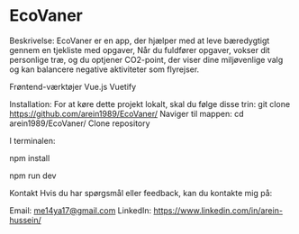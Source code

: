 # EcoVaner

Beskrivelse:
EcoVaner er en app, der hjælper med at leve bæredygtigt gennem en tjekliste med opgaver, Når du fuldfører opgaver, vokser dit personlige træ, og du optjener CO2-point, der viser dine miljøvenlige valg og kan balancere negative aktiviteter som flyrejser. 
 
Frøntend-værktøjer
Vue.js
Vuetify

Installation:
For at køre dette projekt lokalt, skal du følge disse trin: git clone https://github.com/arein1989/EcoVaner/ 
Naviger til mappen: 
cd  arein1989/EcoVaner/  Clone repository 

I terminalen:

npm install 

npm run dev 


Kontakt Hvis du har spørgsmål eller feedback, kan du kontakte mig på:

Email: me14ya17@gmail.com LinkedIn: https://www.linkedin.com/in/arein-hussein/
